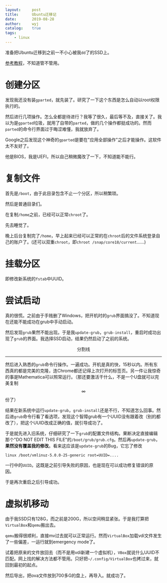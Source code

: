 ```yaml
---
layout:		post
title:		Ubuntu迁移记
date:		2019-08-28
author:		wyj
catalog:	true
tags:
    - linux
---
```


准备把Ubuntu迁移到之前一不小心被我`dd`了的SSD上。

[参考教程](http://cntchen.github.io/2017/02/11/Ubuntu16-10-%E8%BF%81%E7%A7%BB%E5%88%B0-SSD/)，不知道管不管用。

# 创建分区

发现我还没有装`gparted`，就先装了。研究了一下这个东西是怎么自动以root权限执行的。

然后进行几项操作。怎么全都是待进行？我等了很久，最后等不及，直接关了。我以为是`gparted`垃圾，就用了自带的`parted`，做的几个操作都挺成功的。然而`parted`的命令行界面过于晦涩难懂，我就放弃了。

Google之后发现这个神奇的`gparted`是要在"应用全部操作"之后才能操作。这软件太不友好了。

他是BIOS，我是UEFI，所以自己稍微魔改了一下，不知道能不能行。

# 复制文件

首先是`/boot`，由于此目录包含不止一个分区，所以稍繁琐。

然后是普通目录们。

在复制`/home`之前，已经可以正常`chroot`了。

先去睡觉了。

晚上后台复制完了`/home`，早上起来已经可以正常的在`chroot`后的文件系统登录自己的账户了。(还可以双重`chroot`，即`chroot /snap/core18/current`……)

# 挂载分区

即修改新系统的`fstab`中UUID。

# 尝试启动

真的很慌。之前由于手贱删了Windows，把开机时的`grub`界面搞没了。不知道现在还能不能成功在grub中手动启动。

然后发现`grub`果然不能出现。于是我`update-grub`，`grub-install`，重启时成功出现了`grub`的界面。我选择SSD启动，结果仍然启动了之前的系统。

$$\textrm{分割线}$$

---------------

然后进入熟悉的`grub`命令行操作。一遍成功。开机是真的快，15秒以内。所有东西真的都是完美的克隆，连Chrome都还记得上次打开的标签页。另一件让我惊奇的事是Mathematica可以照常运行。（那还要激活干什么，不是一个U盘就可以完美复制$$\infty$$份了）

结果在新系统中运行`update-grub`，`grub-install`还是不行，不知道怎么回事。然后进`grub`命令行看了看选项，发现这个智障grub有一个UUID没有跟着改（别的都改了），把这个UUID改成正确的值，就引导成功了。

于是就先进入旧系统，仔细研究了一下`grub`的配置文件结构。果断决定直接编辑那个"DO NOT EDIT THIS FILE"的`/boot/grub/grub.cfg`。然后再`update-grub`，**果然没有覆盖我的修改**。看来这应该是`update-grub`的Bug，它忘了修改
```
linux /boot/vmlinuz-5.0.0-25-generic root=UUID=....
```
一行中的`UUID`。这既是之前引导失败的原因，也是现在可以成功修复错误的原因。

于是再次重启之后引导成功。

# 虚拟机移动

由于我SSD只有128G，而之前是200G，所以空间稍显紧张。于是我打算把`VirtualBox`和`qemu`搬出去。

`qemu`搬得很顺利，直接mv过去就可以正常运行。然而`VirtualBox`加载vdi文件发生了一些偏差，一运行就到emergency mode了。

试着把原来的文件放回去（而不是用vdi新建一个虚拟机），`VBox`就说什么UUID不匹配。网上找的解决方法都不管用。只好把`~/.config/VirtualBox`也拷过来，就回到最初的起点。

然后导出，把ova文件放到700多G的盘上，再导入。就成功了。
